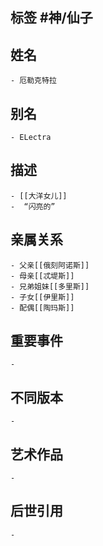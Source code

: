 ## 标签  #神/仙子
## 姓名
	- 厄勒克特拉
## 别名
	- ELectra
## 描述
	- [[大洋女儿]]
	-  “闪亮的”
## 亲属关系
	- 父亲[[俄刻阿诺斯]]
	- 母亲[[忒堤斯]]
	- 兄弟姐妹[[多里斯]]
	- 子女[[伊里斯]]
	- 配偶[[陶玛斯]]
## 重要事件
	-
## 不同版本
	-
## 艺术作品
	-
## 后世引用
	-
